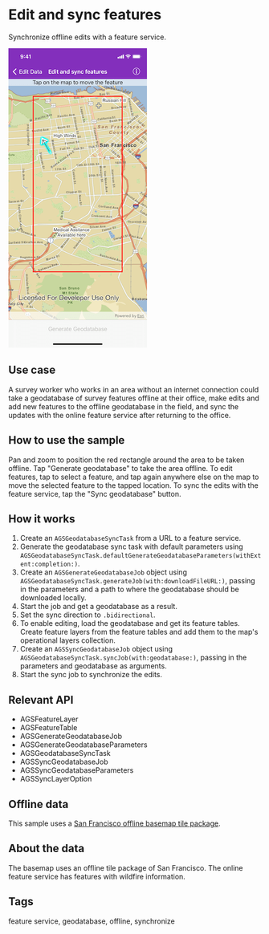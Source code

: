 # Edit and sync features

Synchronize offline edits with a feature service.

![Edit and sync features](edit-and-sync-features.png)

## Use case

A survey worker who works in an area without an internet connection could take a geodatabase of survey features offline at their office, make edits and add new features to the offline geodatabase in the field, and sync the updates with the online feature service after returning to the office.

## How to use the sample

Pan and zoom to position the red rectangle around the area to be taken offline. Tap "Generate geodatabase" to take the area offline. To edit features, tap to select a feature, and tap again anywhere else on the map to move the selected feature to the tapped location. To sync the edits with the feature service, tap the "Sync geodatabase" button.

## How it works

1. Create an `AGSGeodatabaseSyncTask` from a URL to a feature service.
2. Generate the geodatabase sync task with default parameters using `AGSGeodatabaseSyncTask.defaultGenerateGeodatabaseParameters(withExtent:completion:)`.
3. Create an `AGSGenerateGeodatabaseJob` object using `AGSGeodatabaseSyncTask.generateJob(with:downloadFileURL:)`, passing in the parameters and a path to where the geodatabase should be downloaded locally.
4. Start the job and get a geodatabase as a result.
5. Set the sync direction to `.bidirectional`.
6. To enable editing, load the geodatabase and get its feature tables. Create feature layers from the feature tables and add them to the map's operational layers collection.
7. Create an `AGSSyncGeodatabaseJob` object using `AGSGeodatabaseSyncTask.syncJob(with:geodatabase:)`, passing in the parameters and geodatabase as arguments.
8. Start the sync job to synchronize the edits.

## Relevant API

* AGSFeatureLayer
* AGSFeatureTable
* AGSGenerateGeodatabaseJob
* AGSGenerateGeodatabaseParameters
* AGSGeodatabaseSyncTask
* AGSSyncGeodatabaseJob
* AGSSyncGeodatabaseParameters
* AGSSyncLayerOption

## Offline data

This sample uses a [San Francisco offline basemap tile package](https://www.arcgis.com/home/item.html?id=e4a398afe9a945f3b0f4dca1e4faccb5).

## About the data

The basemap uses an offline tile package of San Francisco. The online feature service has features with wildfire information.

## Tags

feature service, geodatabase, offline, synchronize

